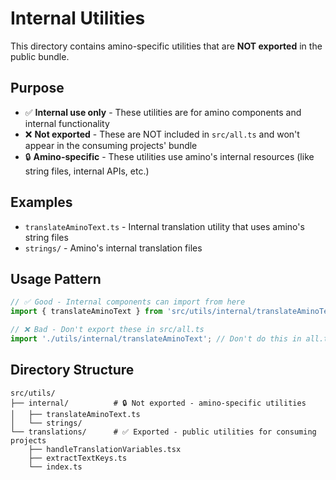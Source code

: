 # Internal Utilities

This directory contains amino-specific utilities that are **NOT exported** in the public bundle.

## Purpose

- ✅ **Internal use only** - These utilities are for amino components and internal functionality
- ❌ **Not exported** - These are NOT included in `src/all.ts` and won't appear in the consuming projects' bundle
- 🔒 **Amino-specific** - These utilities use amino's internal resources (like string files, internal APIs, etc.)

## Examples

- `translateAminoText.ts` - Internal translation utility that uses amino's string files
- `strings/` - Amino's internal translation files

## Usage Pattern

```typescript
// ✅ Good - Internal components can import from here
import { translateAminoText } from 'src/utils/internal/translateAminoText';

// ❌ Bad - Don't export these in src/all.ts
import './utils/internal/translateAminoText'; // Don't do this in all.ts
```

## Directory Structure

```
src/utils/
├── internal/          # 🔒 Not exported - amino-specific utilities
│   ├── translateAminoText.ts
│   └── strings/
└── translations/      # ✅ Exported - public utilities for consuming projects
    ├── handleTranslationVariables.tsx
    ├── extractTextKeys.ts
    └── index.ts
```

